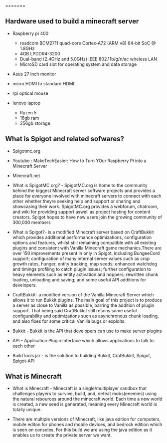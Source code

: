 
=======
## Hardware used to build a minecraft server
* Raspberry pi 400
    * roadcom BCM2711 quad-core Cortex-A72 (ARM v8) 64-bit SoC @ 1.8GHz
    * 4GB LPDDR4-3200
    * Dual-band (2.4GHz and 5.0GHz) IEEE 802.11b/g/n/ac wireless LAN
    * MicroSD card slot for operating system and data storage

* Asus 27 inch monitor
* micro HDMI to standard HDMI
* rpi optical mouse


* lenovo laptop 
  * Ryzen 5 
  * 16gb ram 
  * 256gb storage 


## What is Spigot and related sofwares?
* Spigotmc.org
* Youtube : MakeTechEasier: How to Turn YOur Raspberry Pi into a Minecraft Server
* Minecraft.net

* What is SpigotMC.org? - SpigotMC.org is home to the community behind the biggest Minecraft server software projects and provides a place for everyone involved with minecraft servers to connect with each other whether theyre seeking help and support or sharing and showcasing their work. SpigotMC.org provides a webforum, chatroom, and wiki for providing support aswell as project hosting for content creators. Spigot hopes to have new users join the growing community of 300,000 members

* What is Spigot?- is a modified Minecraft server based on CraftBukkit which provides additional performance optimizations, configuration options and features, whilst still remaining compatible with all existing plugins and consistent with Vanilla Minecraft game mechanics.There are over 150 improvements present in only in Spigot, including BungeeCord support; configuration of many internal server values such as crop growth rates, hunger, entity tracking, map seeds; enhanced watchdog and timings profiling to catch plugin issues; further configuration to heavy elements such as entity activation and hoppers; rewritten chunk loading, unloading and saving; and some useful API additions for developers.

* CraftBukkit- a modified version of the Vanilla Minecraft Server which allows it to run Bukkit plugins. The main goal of this project is to produce a server as close to Vanilla as possible, barring the addition of plugin support. That being said CraftBukkit still retains some useful configurability and optimizations such as asynchronous chunk loading, and also fixes for some critical Vanilla bugs or exploits.

* Bukkit - Bukkit is the API that developers can use to make server plugins

* API - Application Plugin Interface which allows applications to talk to each other

* BuildTools.jar - is the solution to building Bukkit, CratBukkit, Spigot, Spigot-API

## What is Minecraft
* What is Minecraft - Minecraft is a single/multiplayer sandbox that challenges players to survive, build, and, defeat mobs(enemies) using the natural resources around the minecraft world. Each time a new world is created, a new seed is generated, meaning every Minecraft world is totally unique.

* There are multiple versions of Minecraft, like java edition for computers, mobile editon for phones and mobile devices, and bedrock edition which is seen on consoles. For this build we are using the java edition as it enables us to create the private server we want.